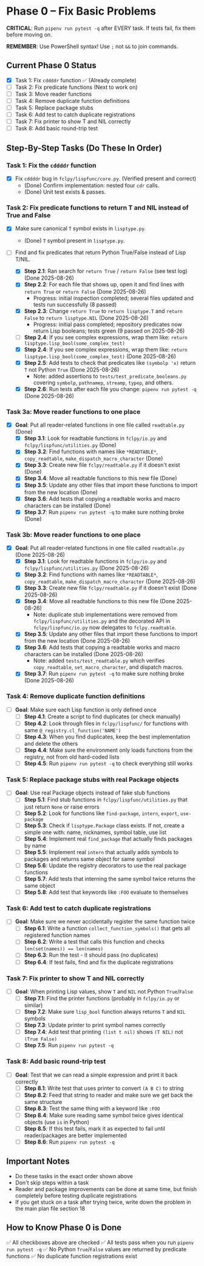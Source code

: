 # Phase 0 – Fix Basic Problems

**CRITICAL**: Run `pipenv run pytest -q` after EVERY task. If tests fail, fix them before moving on.

**REMEMBER**: Use PowerShell syntax! Use `;` not `&&` to join commands.

## Current Phase 0 Status
- [x] Task 1: Fix `cddddr` function ✅ (Already complete)
- [ ] Task 2: Fix predicate functions (Next to work on)
- [ ] Task 3: Move reader functions 
- [ ] Task 4: Remove duplicate function definitions
- [ ] Task 5: Replace package stubs
- [ ] Task 6: Add test to catch duplicate registrations
- [ ] Task 7: Fix printer to show T and NIL correctly  
- [ ] Task 8: Add basic round-trip test

## Step-By-Step Tasks (Do These In Order)

### Task 1: Fix the `cddddr` function
- [x] Fix `cddddr` bug in `fclpy/lispfunc/core.py`. (Verified present and correct)
	- (Done) Confirm implementation: nested four `cdr` calls.
	- (Done) Unit test exists & passes.

### Task 2: Fix predicate functions to return T and NIL instead of True and False
- [x] Make sure canonical `T` symbol exists in `lisptype.py`.
	- (Done) `T` symbol present in `lisptype.py`.

- [ ] Find and fix predicates that return Python True/False instead of Lisp T/NIL.
	- [x] **Step 2.1**: Ran search for `return True` / `return False` (see test log) (Done 2025-08-26)
	- [x] **Step 2.2**: For each file that shows up, open it and find lines with `return True` or `return False` (Done 2025-08-26)
		- Progress: initial inspection completed; several files updated and tests run successfully (8 passed)
	- [x] **Step 2.3**: Change `return True` to `return lisptype.T` and `return False` to `return lisptype.NIL` (Done 2025-08-26)
		- Progress: initial pass completed; repository predicates now return Lisp booleans; tests green (9 passed on 2025-08-26)
	- [ ] **Step 2.4**: If you see complex expressions, wrap them like: `return lisptype.lisp_bool(some_complex_test)`
	- [x] **Step 2.4**: If you see complex expressions, wrap them like: `return lisptype.lisp_bool(some_complex_test)` (Done 2025-08-26)
	- [x] **Step 2.5**: Add tests to check that predicates like `(symbolp 'x)` return `T` not Python `True` (Done 2025-08-26)
		- Note: added assertions to `tests/test_predicate_booleans.py` covering `symbolp`, `pathnamep`, `streamp`, `typep`, and others.
	- [x] **Step 2.6**: Run tests after each file you change: `pipenv run pytest -q` (Done 2025-08-26)

### Task 3a: Move reader functions to one place
- [x] **Goal**: Put all reader-related functions in one file called `readtable.py` (Done)
	- [x] **Step 3.1**: Look for readtable functions in `fclpy/io.py` and `fclpy/lispfunc/utilities.py` (Done)
	- [x] **Step 3.2**: Find functions with names like `*READTABLE*`, `copy_readtable`, `make_dispatch_macro_character` (Done)
	- [x] **Step 3.3**: Create new file `fclpy/readtable.py` if it doesn't exist  (Done)
	- [x] **Step 3.4**: Move all readtable functions to this new file (Done)
	- [x] **Step 3.5**: Update any other files that import these functions to import from the new location (Done)
	- [x] **Step 3.6**: Add tests that copying a readtable works and macro characters can be installed (Done)
	- [x] **Step 3.7**: Run `pipenv run pytest -q` to make sure nothing broke (Done)

### Task 3b: Move reader functions to one place
- [x] **Goal**: Put all reader-related functions in one file called `readtable.py` (Done 2025-08-26)
	- [x] **Step 3.1**: Look for readtable functions in `fclpy/io.py` and `fclpy/lispfunc/utilities.py` (Done 2025-08-26)
	- [x] **Step 3.2**: Find functions with names like `*READTABLE*`, `copy_readtable`, `make_dispatch_macro_character` (Done 2025-08-26)
	- [x] **Step 3.3**: Create new file `fclpy/readtable.py` if it doesn't exist  (Done 2025-08-26)
	- [x] **Step 3.4**: Move all readtable functions to this new file (Done 2025-08-26)
		- Note: duplicate stub implementations were removed from `fclpy/lispfunc/utilities.py` and the decorated API in `fclpy/lispfunc/io.py` now delegates to `fclpy.readtable`.
	- [x] **Step 3.5**: Update any other files that import these functions to import from the new location (Done 2025-08-26)
	- [x] **Step 3.6**: Add tests that copying a readtable works and macro characters can be installed (Done 2025-08-26)
		- Note: added `tests/test_readtable.py` which verifies `copy_readtable`, `set_macro_character`, and dispatch macros.
	- [x] **Step 3.7**: Run `pipenv run pytest -q` to make sure nothing broke (Done 2025-08-26)

### Task 4: Remove duplicate function definitions
- [ ] **Goal**: Make sure each Lisp function is only defined once
	- [ ] **Step 4.1**: Create a script to find duplicates (or check manually)
	- [ ] **Step 4.2**: Look through files in `fclpy/lispfunc/` for functions with same `@_registry.cl_function('NAME')`  
	- [ ] **Step 4.3**: When you find duplicates, keep the best implementation and delete the others
	- [ ] **Step 4.4**: Make sure the environment only loads functions from the registry, not from old hard-coded lists
	- [ ] **Step 4.5**: Run `pipenv run pytest -q` to check everything still works

### Task 5: Replace package stubs with real Package objects
- [ ] **Goal**: Use real Package objects instead of fake stub functions  
	- [ ] **Step 5.1**: Find stub functions in `fclpy/lispfunc/utilities.py` that just return `None` or raise errors
	- [ ] **Step 5.2**: Look for functions like `find-package`, `intern`, `export`, `use-package`
	- [ ] **Step 5.3**: Check if `lisptype.Package` class exists. If not, create a simple one with: name, nicknames, symbol table, use list
	- [ ] **Step 5.4**: Implement real `find_package` that actually finds packages by name
	- [ ] **Step 5.5**: Implement real `intern` that actually adds symbols to packages and returns same object for same symbol
	- [ ] **Step 5.6**: Update the registry decorators to use the real package functions
	- [ ] **Step 5.7**: Add tests that interning the same symbol twice returns the same object
	- [ ] **Step 5.8**: Add test that keywords like `:FOO` evaluate to themselves

### Task 6: Add test to catch duplicate registrations  
- [ ] **Goal**: Make sure we never accidentally register the same function twice
	- [ ] **Step 6.1**: Write a function `collect_function_symbols()` that gets all registered function names
	- [ ] **Step 6.2**: Write a test that calls this function and checks `len(set(names)) == len(names)`
	- [ ] **Step 6.3**: Run the test - it should pass (no duplicates)
	- [ ] **Step 6.4**: If test fails, find and fix the duplicate registrations

### Task 7: Fix printer to show T and NIL correctly
- [ ] **Goal**: When printing Lisp values, show `T` and `NIL` not Python `True`/`False`
	- [ ] **Step 7.1**: Find the printer functions (probably in `fclpy/io.py` or similar)
	- [ ] **Step 7.2**: Make sure `lisp_bool` function always returns `T` and `NIL` symbols
	- [ ] **Step 7.3**: Update printer to print symbol names correctly  
	- [ ] **Step 7.4**: Add test that printing `(list t nil)` shows `(T NIL)` not `(True False)`
	- [ ] **Step 7.5**: Run `pipenv run pytest -q`

### Task 8: Add basic round-trip test
- [ ] **Goal**: Test that we can read a simple expression and print it back correctly
	- [ ] **Step 8.1**: Write test that uses printer to convert `(A B C)` to string
	- [ ] **Step 8.2**: Feed that string to reader and make sure we get back the same structure
	- [ ] **Step 8.3**: Test the same thing with a keyword like `:FOO`
	- [ ] **Step 8.4**: Make sure reading same symbol twice gives identical objects (use `is` in Python)
	- [ ] **Step 8.5**: If this test fails, mark it as expected to fail until reader/packages are better implemented
	- [ ] **Step 8.6**: Run `pipenv run pytest -q`

## Important Notes
- Do these tasks in the exact order shown above
- Don't skip steps within a task
- Reader and package improvements can be done at same time, but finish completely before testing duplicate registrations
- If you get stuck on a task after trying twice, write down the problem in the main plan file section 18

## How to Know Phase 0 is Done
✅ All checkboxes above are checked
✅ All tests pass when you run `pipenv run pytest -q`
✅ No Python `True`/`False` values are returned by predicate functions
✅ No duplicate function registrations exist
